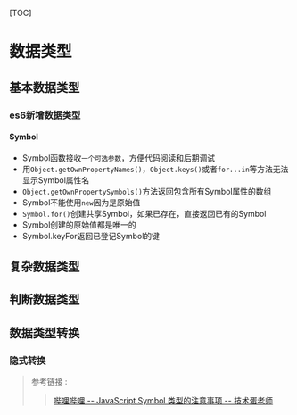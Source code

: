 [TOC]

# 数据类型

## 基本数据类型

### es6新增数据类型

#### Symbol

+ Symbol函数接收`一个可选参数`，方便代码阅读和后期调试
+ 用`Object.getOwnPropertyNames()`，`Object.keys()`或者`for...in`等方法无法显示Symbol属性名
+ `Object.getOwnPropertySymbols()`方法返回包含所有Symbol属性的数组
+ Symbol不能使用`new`因为是原始值
+ `Symbol.for()`创建共享Symbol，如果已存在，直接返回已有的Symbol
+ Symbol创建的原始值都是唯一的
+ Symbol.keyFor返回已登记Symbol的键

## 复杂数据类型



## 判断数据类型

## 数据类型转换

### 隐式转换


> 参考链接 :
>> [哔哩哔哩 -- JavaScript Symbol 类型的注意事项 -- 技术蛋老师](https://www.bilibili.com/video/BV1Qy4y187EG?vd_source=65ac026bfc17d6d4d2c44c1ae1a66a66)

